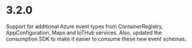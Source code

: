 # 3.2.0
Support for additional Azure event types from ContainerRegistry, AppConfiguration, Maps and IoTHub services. Also, updated the consumption SDK to make it easier to consume these new event schemas.
